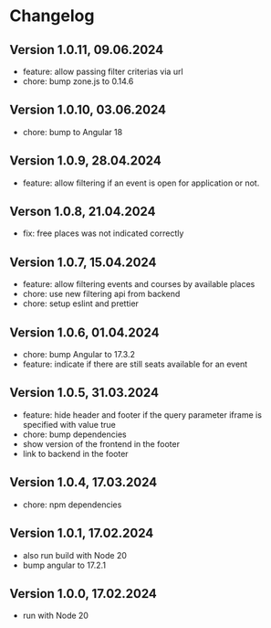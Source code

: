 # Changelog

## Version 1.0.11, 09.06.2024

- feature: allow passing filter criterias via url
- chore: bump zone.js to 0.14.6

## Version 1.0.10, 03.06.2024

- chore: bump to Angular 18

## Version 1.0.9, 28.04.2024

- feature: allow filtering if an event is open for application or not.

## Verson 1.0.8, 21.04.2024

- fix: free places was not indicated correctly

## Version 1.0.7, 15.04.2024

- feature: allow filtering events and courses by available places
- chore: use new filtering api from backend
- chore: setup eslint and prettier

## Version 1.0.6, 01.04.2024

- chore: bump Angular to 17.3.2
- feature: indicate if there are still seats available for an event

## Version 1.0.5, 31.03.2024

- feature: hide header and footer if the query parameter iframe is specified with value true
- chore: bump dependencies
- show version of the frontend in the footer
- link to backend in the footer

## Version 1.0.4, 17.03.2024

- chore: npm dependencies

## Version 1.0.1, 17.02.2024

- also run build with Node 20
- bump angular to 17.2.1

## Version 1.0.0, 17.02.2024

- run with Node 20

